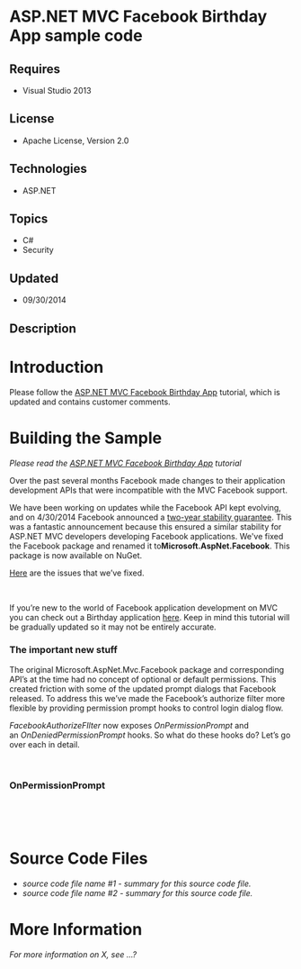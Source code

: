 # ASP.NET MVC Facebook Birthday App sample code
## Requires
- Visual Studio 2013
## License
- Apache License, Version 2.0
## Technologies
- ASP.NET
## Topics
- C#
- Security
## Updated
- 09/30/2014
## Description

<h1>Introduction</h1>
<p>Please follow the&nbsp;<a href="http://www.asp.net/mvc/tutorials/mvc-4/aspnet-mvc-facebook-birthday-app">ASP.NET MVC Facebook Birthday App</a> tutorial, which is updated and contains customer comments.</p>
<h1><span>Building the Sample</span></h1>
<p><em>Please read&nbsp;the&nbsp;<a href="http://www.asp.net/mvc/tutorials/mvc-4/aspnet-mvc-facebook-birthday-app">ASP.NET MVC Facebook Birthday App</a>&nbsp;tutorial</em></p>
<p>Over the past several months Facebook made changes to their application development APIs that were incompatible with the MVC Facebook support.</p>
<p>We have been working on updates while the Facebook API kept evolving, and on 4/30/2014 Facebook announced a&nbsp;<a href="https://developers.facebook.com/blog/post/2014/04/30/f8/">two-year stability guarantee</a>. This was a fantastic announcement because
 this ensured a similar stability for ASP.NET MVC developers developing Facebook applications. We've fixed the Facebook package and renamed it to<strong>Microsoft.AspNet.Facebook</strong>. This package is now available on NuGet.</p>
<p><a href="https://aspnetwebstack.codeplex.com/workitem/list/advanced?keyword=&status=Closed&type=All&priority=All&release=All&assignedTo=All&component=Facebook&sortField=LastUpdatedDate&sortDirection=Descending&page=0&reasonClosed=All">Here</a>&nbsp;are the
 issues that we&rsquo;ve fixed.</p>
<p>&nbsp;</p>
<p>If you&rsquo;re new to the world of Facebook application development on MVC you can check out a Birthday application&nbsp;<a href="http://www.asp.net/mvc/tutorials/mvc-4/aspnet-mvc-facebook-birthday-app">here</a>. Keep in mind this tutorial will be gradually
 updated so it may not be entirely accurate.</p>
<h3>The important new stuff</h3>
<p>The original Microsoft.AspNet.Mvc.Facebook package and corresponding API&rsquo;s at the time had no concept of optional or default permissions. This created friction with some of the updated prompt dialogs that Facebook released. To address this we&rsquo;ve
 made the Facebook&rsquo;s authorize filter more flexible by providing permission prompt hooks to control login dialog flow.</p>
<p><em>FacebookAuthorizeFIlter</em>&nbsp;now exposes&nbsp;<em>OnPermissionPrompt</em>&nbsp;and an&nbsp;<em>OnDeniedPermissionPrompt</em>&nbsp;hooks.<strong>&nbsp;</strong>So what do these hooks do? Let&rsquo;s go over each in detail.</p>
<p>&nbsp;</p>
<h3>OnPermissionPrompt</h3>
<p>&nbsp;</p>
<p>&nbsp;</p>
<h1><span>Source Code Files</span></h1>
<ul>
<li><em>source code file name #1 - summary for this source code file.</em> </li><li><em><em>source code file name #2 - summary for this source code file.</em></em>
</li></ul>
<h1>More Information</h1>
<p><em>For more information on X, see ...?</em></p>
